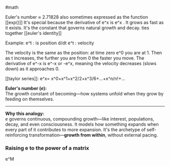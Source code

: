 #math

Euler's number ≈ 2.71828
also sometimes expressed as the function [[exp()]]
It's special because the derivative of e^x is e^x .
It grows as fast as it exists.
It's the constant that governs natural growth and decay.
ties together [[euler's identity]]

Example:
e^t : is position
d/dt e^t : velocity

The velocity is the same as the position: at time zero e^0 you are at 1.
Then as t increases, the further you are from 0 the faster you move.
The derivative of e^-x is e^-x or -e^x, meaning the velocity decreases  (slows down) as it approaches 0.

[[taylor series]]:
e^x= x^0+x^1+x^2/2+x^3/6+...+x^n/n!+...

**Euler's number (_e_):**  
The growth constant of becoming—how systems unfold when they grow by feeding on themselves.

---

**Why this analogy:**  
_e_ governs continuous, compounding growth—like interest, populations, decay, and even consciousness. It models how something expands when every part of it contributes to more expansion. It's the archetype of self-reinforcing transformation—**growth from within**, without external pacing.

### Raising e to the power of a matrix

e^M

